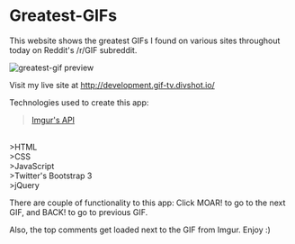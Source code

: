 # Greatest-GIFs
This website shows the greatest GIFs I found on various sites throughout today on Reddit's /r/GIF subreddit.

![greatest-gif preview](https://cloud.githubusercontent.com/assets/13400593/10292878/7c8803c6-6b66-11e5-9b23-cdaac1faeba7.png)

Visit my live site at http://development.gif-tv.divshot.io/

Technologies used to create this app:
  >[Imgur's API](https://api.imgur.com/)
  <br>
  >HTML
  <br>
  >CSS
  <br>
  >JavaScript
  <br>
  >Twitter's Bootstrap 3
  <br>
  >jQuery

There are couple of functionality to this app: Click MOAR! to go to the next GIF, and BACK! to go to previous GIF. 

Also, the top comments get loaded next to the GIF from Imgur. Enjoy :) 
